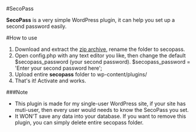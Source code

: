 #SecoPass

**SecoPass** is a very simple WordPress plugin, it can help you set up a second password easily.

#How to use

1. Download and extract the [zip archive](https://github.com/MrOPR/SecoPass/archive/master.zip), rename the folder to secopass.
2. Open config.php with any text editor you like, then change the default $secopass_password (your second password).
        $secopass_password = 'Enter your second password here';
3. Upload entire **secopass** folder to wp-content/plugins/
4. That's it! Activate and works.

###Note

- This plugin is made for my single-user WordPress site, if your site has muti-user, then every user would needs to know the SecoPass you set.
- It WON'T save any data into your database. If you want to remove this plugin, you can simply delete entire secopass folder.